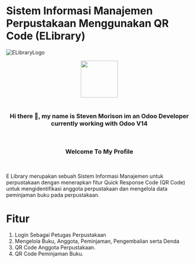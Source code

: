 # Sistem Informasi Manajemen Perpustakaan Menggunakan QR Code (ELibrary)
![ELibraryLogo](https://github.com/stevencodelab/ManajemenPerpustakaan/assets/46344837/477237a6-cbba-4f68-ab18-f2240c32cf1e)

<div id="header" align="center">
  <img src="https://media.giphy.com/media/M9gbBd9nbDrOTu1Mqx/giphy.gif" width="100"/>
</div>
<br>

<h3 align="center">Hi there 👋, my name is Steven Morison im an Odoo Developer currently working with Odoo V14</h3>
<br>
<h3 align="center">Welcome To My Profile</h3>
<br>

E Library merupakan sebuah Sistem Informasi Manajemen untuk perpustakaan dengan menerapkan fitur Quick Response Code (QR Code) untuk mengidentifikasi anggota perpustakaan dan mengelola data peminjaman buku pada perpustakaan.

# Fitur 
1. Login Sebagai Petugas Perpustakaan
2. Mengelola Buku, Anggota, Peminjaman, Pengembalian serta Denda
3. QR Code Anggota Perpustakaan.
4. QR Code Peminjaman Buku.




